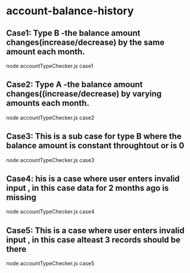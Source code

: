 # account-balance-history

## Case1: Type B -the balance amount changes(increase/decrease) by the same amount each month.

node accountTypeChecker.js case1

## Case2: Type A -the balance amount changes((increase/decrease) by varying amounts each month.

node accountTypeChecker.js case2

## Case3: This is a sub case for type B where the balance amount is constant throughtout or is 0

node accountTypeChecker.js case3

## Case4: his is a case where user enters invalid input , in this case data for 2 months ago is missing

node accountTypeChecker.js case4

## Case5: This is a case where user enters invalid input , in this case alteast 3 records should be there

node accountTypeChecker.js case5
